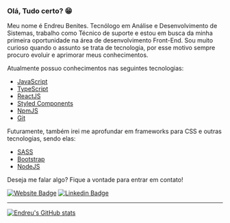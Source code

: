 ### Olá, Tudo certo? 😁 

Meu nome é Endreu Benites. Tecnólogo em Análise e Desenvolvimento de Sistemas, trabalho como Técnico de suporte e estou em busca da minha primeira oportunidade na área de desenvolvimento Front-End.
Sou muito curioso quando o assunto se trata de tecnologia, por esse motivo sempre procuro evoluir e aprimorar meus conhecimentos.

Atualmente possuo conhecimentos nas seguintes tecnologias:

- [JavaScript](https://www.javascript.com/)
- [TypeScript](https://www.typescriptlang.org/)
- [ReactJS](https://reactjs.org/)
- [Styled Components](https://styled-components.com/)
- [NpmJS](https://www.npmjs.com/)
- [Git](https://git-scm.com)

Futuramente, também irei me aprofundar em frameworks para CSS e outras tecnologias, sendo elas:

- [SASS](https://sass-lang.com/)
- [Bootstrap](https://getbootstrap.com/)
- [NodeJS](https://nodejs.org/pt-br/)

Deseja me falar algo? Fique a vontade para entrar em contato!

[![Website Badge](https://img.shields.io/badge/Website-endreubenites.com-black)](https://endreubenites.com/portfolio/)
[![Linkedin Badge](https://img.shields.io/badge/-LinkedIn-blue?style=flat-square&logo=Linkedin&logoColor=white&link=https://www.linkedin.com/in/endreu-benites/)](https://www.linkedin.com/in/endreu-benites/)

____


[![Endreu's GitHub stats](https://github-readme-stats.vercel.app/api?username=endreumrb&theme=dark&show_icons=true&include_all_commits=true&count_private=true)](https://github.com/anuraghazra/github-readme-stats)


